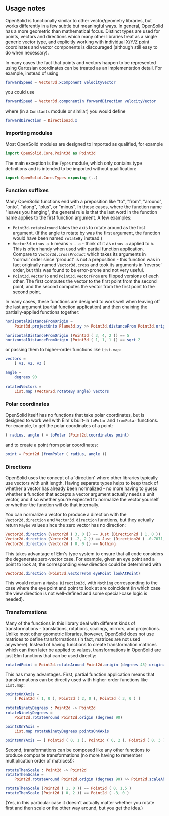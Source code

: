 ## Usage notes

OpenSolid is functionally similar to other vector/geometry libraries, but works
differently in a few subtle but meaningful ways. In general, OpenSolid has a
more geometric than mathematical focus. Distinct types are used for points,
vectors and directions which many other libraries treat as a single generic
vector type, and explicitly working with individual X/Y/Z point coordinates and
vector components is discouraged (although still easy to do when necessary).

In many cases the fact that points and vectors happen to be represented using
Cartesian coordinates can be treated as an implementation detail. For example,
instead of using

```elm
forwardSpeed = Vector3d.xComponent velocityVector
```

you could use

```elm
forwardSpeed = Vector3d.componentIn forwardDirection velocityVector
```

where (in a `Constants` module or similar) you would define

```elm
forwardDirection = Direction3d.x
```

### Importing modules

Most OpenSolid modules are designed to imported as qualified, for example

```elm
import OpenSolid.Core.Point3d as Point3d
```

The main exception is the `Types` module, which only contains type definitions
and is intended to be imported without qualification:

```elm
import OpenSolid.Core.Types exposing (..)
```

### Function suffixes

Many OpenSolid functions end with a preposition like "to", "from", "around",
"onto", "along", "plus", or "minus". In these cases, where the function name
"leaves you hanging", the general rule is that the last word in the function
name applies to the first function argument. A few examples:

  - `Point3d.rotateAround` takes the axis to rotate around as the first
    argument. (If the angle to rotate by was the first argument, the
    function would have been named `rotateBy` instead.)
  - `Vector3d.minus a b` means `b - a` - think of it as `minus a` applied to
    `b`. This is often handy when used with partial function application.
    Compare to `Vector3d.crossProduct` which takes its arguments in 'normal'
    order since 'product' is not a preposition - this function was in fact
    originally named `Vector3d.cross` and took its arguments in 'reverse' order,
    but this was found to be error-prone and not very useful.
  - `Point3d.vectorTo` and `Point3d.vectorFrom` are flipped versions of each
    other. The first computes the vector to the first point from the second
    point, and the second computes the vector from the first point to the second
    point.

In many cases, these functions are designed to work well when leaving off the
last argument (partial function application) and then chaining the
partially-applied functions together:

```elm
horizontalDistanceFromOrigin =
    Point3d.projectOnto Plane3d.xy >> Point3d.distanceFrom Point3d.origin

horizontalDistanceFromOrigin (Point3d ( 3, 4, 2 )) == 5
horizontalDistanceFromOrigin (Point3d ( 1, 1, 1 )) == sqrt 2
```

or passing them to higher-order functions like `List.map`:

```elm
vectors =
    [ v1, v2, v3 ]

angle =
    degrees 90

rotatedVectors =
    List.map (Vector2d.rotateBy angle) vectors
```

### Polar coordinates

OpenSolid itself has no functions that take polar coordinates, but is designed
to work well with Elm's built-in `toPolar` and `fromPolar` functions. For
example, to get the polar coordinates of a point:

```elm
( radius, angle ) = toPolar (Point2d.coordinates point)
```

and to create a point from polar coordinates:

```elm
point = Point2d (fromPolar ( radius, angle ))
```

### Directions

OpenSolid uses the concept of a 'direction' where other libraries typically use
vectors with unit length. Having separate types helps to keep track of whether a
vector has already been normalized - no more having to guess whether a function
that accepts a vector argument actually needs a unit vector, and if so whether
you're expected to normalize the vector yourself or whether the function will do
that internally.

You can normalize a vector to produce a direction with the `Vector2d.direction`
and `Vector3d.direction` functions, but they actually return `Maybe` values
since the zero vector has no direction:

```elm
Vector2d.direction (Vector2d ( 3, 0 )) == Just (Direction2d ( 1, 0 ))
Vector2d.direction (Vector2d ( -2, 2 )) == Just (Direction2d ( -0.7071, 0.7071 ))
Vector2d.direction (Vector2d ( 0, 0 )) == Nothing
```

This takes advantage of Elm's type system to ensure that all code considers the
degenerate zero-vector case. For example, given an eye point and a point to look
at, the corresponding view direction could be determined with

```elm
Vector3d.direction (Point3d.vectorFrom eyePoint lookAtPoint)
```

This would return a `Maybe Direction3d`, with `Nothing` corresponding to the
case where the eye point and point to look at are coincident (in which case the
view direction is not well-defined and some special-case logic is needed).

### Transformations

Many of the functions in this library deal with different kinds of
transformations - translations, rotations, scalings, mirrors, and projections.
Unlike most other geometric libraries, however, OpenSolid does not use matrices
to define transformations (in fact, matrices are not used anywhere). Instead of
having functions to create transformation matrices which can then later be
applied to values, transformations in OpenSolid are just Elm functions that can
be used directly:

```elm
rotatedPoint = Point2d.rotateAround Point2d.origin (degrees 45) originalPoint
```

This has many advantages. First, partial function application means that
transformations can be directly used with higher-order functions like
`List.map`:

```elm
pointsOnXAxis =
    [ Point2d ( 1, 0 ), Point2d ( 2, 0 ), Point2d ( 3, 0 ) ]

rotateNinetyDegrees : Point2d -> Point2d
rotateNinetyDegrees =
    Point2d.rotateAround Point2d.origin (degrees 90)

pointsOnYAxis =
    List.map rotateNinetyDegrees pointsOnXAxis

pointsOnYAxis == [ Point2d ( 0, 1 ), Point2d ( 0, 2 ), Point2d ( 0, 3 ) ]
```

Second, transformations can be composed like any other functions to produce
composite transformations (no more having to remember multiplication order of
matrices!):

```elm
rotateThenScale : Point2d -> Point2d
rotateThenScale =
    Point2d.rotateAround Point2d.origin (degrees 90) >> Point2d.scaleAbout Point2d.origin 1.5

rotateThenScale (Point2d ( 1, 0 )) == Point2d ( 0, 1.5 )
rotateThenScale (Point2d ( 0, 2 )) == Point2d ( -3, 0 )
```

(Yes, in this particular case it doesn't actually matter whether you rotate
first and then scale or the other way around, but you get the idea.)

